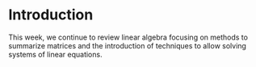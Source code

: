 # Introduction

This week, we continue to review linear algebra focusing on methods to summarize matrices and the introduction of techniques to allow solving systems of linear equations.